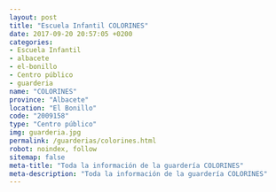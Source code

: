 ```yaml
---
layout: post
title: "Escuela Infantil COLORINES"
date: 2017-09-20 20:57:05 +0200
categories:
- Escuela Infantil
- albacete
- el-bonillo
- Centro público
- guarderia
name: "COLORINES"
province: "Albacete"
location: "El Bonillo"
code: "2009158"
type: "Centro público"
img: guarderia.jpg
permalink: /guarderias/colorines.html
robot: noindex, follow
sitemap: false
meta-title: "Toda la información de la guardería COLORINES"
meta-description: "Toda la información de la guardería COLORINES"
---
```

